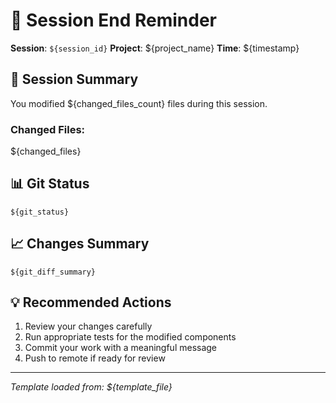 # 🎯 Session End Reminder

**Session**: `${session_id}`
**Project**: ${project_name}
**Time**: ${timestamp}

## 📝 Session Summary
You modified ${changed_files_count} files during this session.

### Changed Files:
${changed_files}

## 📊 Git Status
```
${git_status}
```

## 📈 Changes Summary
```
${git_diff_summary}
```

## 💡 Recommended Actions
1. Review your changes carefully
2. Run appropriate tests for the modified components
3. Commit your work with a meaningful message
4. Push to remote if ready for review

---
*Template loaded from: ${template_file}*